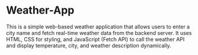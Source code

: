 # Weather-App
This is a simple web-based weather application that allows users to enter a city name and fetch real-time weather data from the backend server. It uses HTML, CSS for styling, and JavaScript (Fetch API) to call the weather API and display temperature, city, and weather description dynamically.
